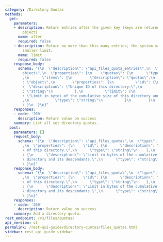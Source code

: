 ```yaml
---
category: /Directory Quotas
methods:
  get:
    parameters:
    - description: Return entries after the given key (keys are returned in the paging
        object)
      name: after
      required: false
    - description: Return no more than this many entries; the system may choose a
        smaller limit.
      name: limit
      required: false
    response_body:
      schema: "{\n  \"description\": \"api_files_quota_entries\",\n  \"type\": \"\
        object\",\n  \"properties\": {\n    \"quotas\": {\n      \"type\": \"array\"\
        ,\n      \"items\": {\n        \"description\": \"quotas\",\n        \"type\"\
        : \"object\",\n        \"properties\": {\n          \"id\": {\n          \
        \  \"description\": \"Unique ID of this directory.\",\n            \"type\"\
        : \"string\"\n          },\n          \"limit\": {\n            \"description\"\
        : \"Limit in bytes of the cumulative size of this directory and its descendants.\"\
        ,\n            \"type\": \"string\"\n          }\n        }\n      }\n   \
        \ }\n  }\n}"
    responses:
    - code: '200'
      description: Return value on success
    summary: List all set directory quotas.
  post:
    parameters: []
    request_body:
      schema: "{\n  \"description\": \"api_files_quota\",\n  \"type\": \"object\"\
        ,\n  \"properties\": {\n    \"id\": {\n      \"description\": \"Unique ID\
        \ of this directory.\",\n      \"type\": \"string\"\n    },\n    \"limit\"\
        : {\n      \"description\": \"Limit in bytes of the cumulative size of this\
        \ directory and its descendants.\",\n      \"type\": \"string\"\n    }\n \
        \ }\n}"
    response_body:
      schema: "{\n  \"description\": \"api_files_quota\",\n  \"type\": \"object\"\
        ,\n  \"properties\": {\n    \"id\": {\n      \"description\": \"Unique ID\
        \ of this directory.\",\n      \"type\": \"string\"\n    },\n    \"limit\"\
        : {\n      \"description\": \"Limit in bytes of the cumulative size of this\
        \ directory and its descendants.\",\n      \"type\": \"string\"\n    }\n \
        \ }\n}"
    responses:
    - code: '200'
      description: Return value on success
    summary: Add a directory quota.
rest_endpoint: /v1/files/quotas/
api_version: v1
permalink: /rest-api-guide/directory-quotas/files_quotas.html
sidebar: rest_api_guide_sidebar
---
```

